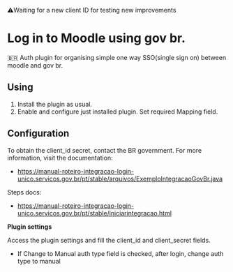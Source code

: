 ⚠️Waiting for a new client ID for testing new improvements

Log in to Moodle using gov br.
=========================================
🇧🇷
Auth plugin for organising simple one way SSO(single sign on) between moodle and gov br.

Using
-----
1. Install the plugin as usual.
2. Enable and configure just installed plugin. Set required Mapping field.

Configuration
-------------
To obtain the client_id secret, contact the BR government.
For more information, visit the documentation:
* <https://manual-roteiro-integracao-login-unico.servicos.gov.br/pt/stable/arquivos/ExemploIntegracaoGovBr.java>

Steps docs:

* <https://manual-roteiro-integracao-login-unico.servicos.gov.br/pt/stable/iniciarintegracao.html>

**Plugin settings**

Access the plugin settings and fill the client_id and client_secret fields.

* If Change to Manual auth type field is checked, after login, change auth type to manual
